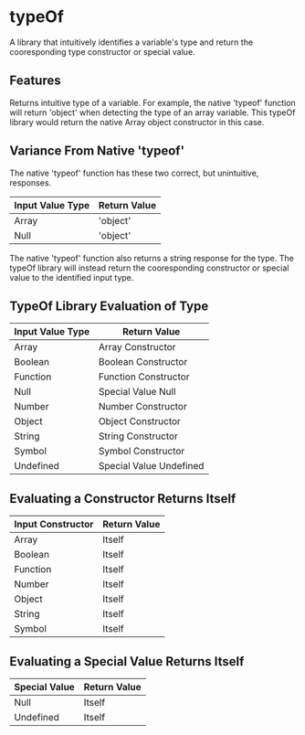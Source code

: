 # typeOf
A library that intuitively identifies a variable's type and return the cooresponding type constructor or special value.

## Features
Returns intuitive type of a variable. For example, the native 'typeof' function will return 'object' when detecting the type of an array variable. This typeOf library would return the native Array object constructor in this case.

## Variance From Native 'typeof'
The native 'typeof' function has these two correct, but unintuitive, responses.

| Input Value Type | Return Value |
| ---------------- | ------------ |
| Array            | 'object'     |
| Null             | 'object'     |

The native 'typeof' function also returns a string response for the type. The typeOf library will instead return the cooresponding constructor or special value to the identified input type.

## TypeOf Library Evaluation of Type
| Input Value Type | Return Value            |
| ---------------- | ----------------------- |
| Array            | Array Constructor       |
| Boolean          | Boolean Constructor     |
| Function         | Function Constructor    |
| Null             | Special Value Null      |
| Number           | Number Constructor      |
| Object           | Object Constructor      |
| String           | String Constructor      |
| Symbol           | Symbol Constructor      |
| Undefined        | Special Value Undefined |

## Evaluating a Constructor Returns Itself
| Input Constructor | Return Value            |
| ----------------- | ----------------------- |
| Array             | Itself                  |
| Boolean           | Itself                  |
| Function          | Itself                  |
| Number            | Itself                  |
| Object            | Itself                  |
| String            | Itself                  |
| Symbol            | Itself                  |

## Evaluating a Special Value Returns Itself
| Special Value     | Return Value            |
| ----------------- | ----------------------- |
| Null              | Itself                  |
| Undefined         | Itself                  |

